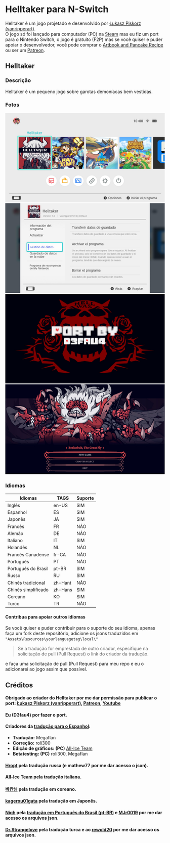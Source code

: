 # Helltaker para N-Switch

Helltaker é um jogo projetado e desenvolvido por [Łukasz Piskorz (vanripperart)](https://twitter.com/vanripperart).  
O jogo só foi lançado para computador (PC) na [Steam](https://store.steampowered.com/app/1289310/Helltaker/) mas eu fiz um port para o Nintendo Switch, o jogo é gratuito (F2P) mas se você quiser e puder apoiar o desenvolvedor, você pode comprar o [Artbook and Pancake Recipe](https://store.steampowered.com/app/1298590/Helltaker_Artbook__Pancake_Recipe/) ou ser um [Patreon](https://www.patreon.com/vanripper).

## Helltaker

### Descrição

Helltaker é um pequeno jogo sobre garotas demoníacas bem vestidas.

### Fotos

![Qlaunch](https://github.com/MJr0019/Helltaker-switch/blob/master/images/Qlaunch.jpg?raw=true)  
![Settings](https://github.com/MJr0019/Helltaker-switch/blob/master/images/Settings.jpg?raw=true)  
![Port](https://github.com/MJr0019/Helltaker-switch/blob/master/images/Port.jpg?raw=true)  
![menu](https://github.com/MJr0019/Helltaker-switch/blob/master/images/Menu.jpg?raw=true)

### Idiomas

| Idiomas | TAGS | Suporte |
| --- | --- | --- |
| Inglês | en-US | SIM |
| Espanhol | ES | SIM |
| Japonês | JA | SIM |
| Francês | FR | NÃO |
| Alemão | DE | NÃO |
| Italiano | IT | SIM |
| Holandês | NL | NÃO |
| Francês Canadense | fr-CA | NÃO |
| Português | PT | NÃO |
| Português do Brasil | pt-BR | SIM |
| Russo | RU | SIM |
| Chinês tradicional | zh-Hant | NÃO |
| Chinês simplificado | zh-Hans | SIM |
| Coreano | KO | SIM |
| Turco | TR | NÃO |

#### Contribua para apoiar outros idiomas

Se você quiser e puder contribuir para o suporte do seu idioma, apenas faça um fork deste repositório, adicione os jsons traduzidos em `"Assets\Resources\yourlanguagetag\local\"`

> Se a tradução for emprestada de outro criador, especifique na solicitação de pull (Pull Request) o link do criador da tradução.

e faça uma solicitação de pull (Pull Request) para meu repo e eu o adicionarei ao jogo assim que possível.

## Créditos

#### Obrigado ao criador do Helltaker por me dar permissão para publicar o port: [Łukasz Piskorz (vanripperart)](https://twitter.com/vanripperart), [Patreon](https://www.patreon.com/vanripper), [Youtube](https://www.youtube.com/user/vanripper17)

#### Eu (D3fau4) por fazer o port.

#### Criadores da [tradução para o Espanhol](https://tradusquare.es/ficha.php?helltaker):

*   **Tradução:** Megaflan
*   **Correção:** roli300
*   **Edição de gráficos: (PC)** [All-Ice Team](https://alliceteam.altervista.org/)
*   **Betatesting: (PC)** roli300, Megaflan

#### [Hropt](https://vgtimes.ru/games/helltaker/files/russianizers/22778-rusifikator-ot-hropt-.html) pela tradução russa (e mathew77 por me dar acesso o json).

#### [All-Ice Team](https://alliceteam.altervista.org/) pela tradução italiana.

#### [베칸님](https://tgd.kr/naseongkim/40914696) pela tradução em coreano.

#### [kagerou01gata](https://steamcommunity.com/app/1289310/discussions/1/4666237625647679747/) pela tradução em Japonês.

#### [Nigh](https://steamcommunity.com/id/Niiigh) pela [tradução em Português do Brasil (pt-BR)](https://niigh.itch.io/helltaker-pt-br) e [MJr0019](https://github.com/MJr0019) por me dar acesso os arquivos json.

#### [Dr.Strangelove](https://steamcommunity.com/profiles/76561198161153302) pela tradução turca e ao [rewold20](https://www.youtube.com/channel/UC-GFibkDsoi3slamrKLusA) por me dar acesso os arquivos json.
